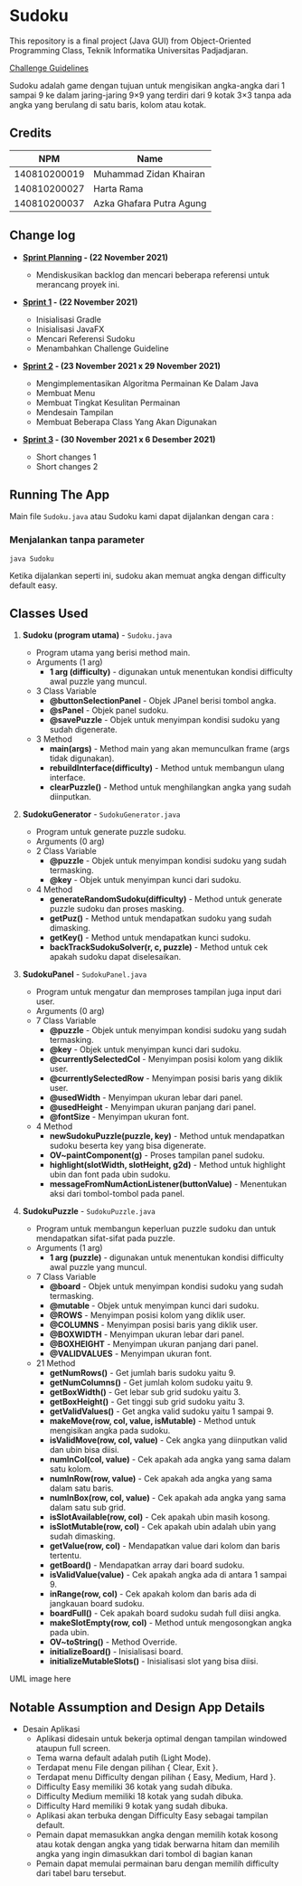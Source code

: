 # Sudoku

This repository is a final project (Java GUI) from Object-Oriented Programming Class, Teknik Informatika Universitas Padjadjaran. 

[Challenge Guidelines](challenge-guideline.md)

Sudoku adalah game dengan tujuan untuk mengisikan angka-angka dari 1 sampai 9 ke dalam jaring-jaring 9×9 yang terdiri dari 9 kotak 3×3 tanpa ada angka yang berulang di satu baris, kolom atau kotak.

## Credits
| NPM           | Name                       |
| ------------- |----------------------------|
| 140810200019  | Muhammad Zidan Khairan     |
| 140810200027  | Harta Rama                 |
| 140810200037  | Azka Ghafara Putra Agung   |

## Change log
- **[Sprint Planning](changelog/sprint-planning.md) - (22 November 2021)** 
   - Mendiskusikan backlog dan mencari beberapa referensi untuk merancang proyek ini.

- **[Sprint 1](changelog/sprint-1.md) - (22 November 2021)** 
   - Inisialisasi Gradle
   - Inisialisasi JavaFX
   - Mencari Referensi Sudoku
   - Menambahkan Challenge Guideline

- **[Sprint 2](changelog/sprint-2.md) - (23 November 2021 x 29 November 2021)** 
   - Mengimplementasikan Algoritma Permainan Ke Dalam Java
   - Membuat Menu
   - Membuat Tingkat Kesulitan Permainan
   - Mendesain Tampilan
   - Membuat Beberapa Class Yang Akan Digunakan
   
- **[Sprint 3](changelog/sprint-3.md) - (30 November 2021 x 6 Desember 2021)** 
   - Short changes 1
   - Short changes 2

## Running The App

Main file `Sudoku.java` atau Sudoku kami dapat dijalankan dengan cara : 

 ### Menjalankan tanpa parameter 

 ``` 
 java Sudoku 
 ``` 

 Ketika dijalankan seperti ini, sudoku akan memuat angka dengan difficulty default easy.

## Classes Used

1. **Sudoku (program utama)** -
`Sudoku.java` 
   - Program utama yang berisi method main.
   - Arguments (1 arg)
      - **1 arg (difficulty)** - digunakan untuk menentukan kondisi difficulty awal puzzle yang muncul.
   - 3 Class Variable
      - **@buttonSelectionPanel** - Objek JPanel berisi tombol angka.
      - **@sPanel** - Objek panel sudoku.
      - **@savePuzzle** - Objek untuk menyimpan kondisi sudoku yang sudah digenerate.
   - 3 Method
      - **main(args)** - Method main yang akan memunculkan frame (args tidak digunakan).
      - **rebuildInterface(difficulty)** - Method untuk membangun ulang interface.
      - **clearPuzzle()** - Method untuk menghilangkan angka yang sudah diinputkan.

2. **SudokuGenerator** -
`SudokuGenerator.java` 
   - Program untuk generate puzzle sudoku.
   - Arguments (0 arg)
   - 2 Class Variable
      - **@puzzle** - Objek untuk menyimpan kondisi sudoku yang sudah termasking.
      - **@key** - Objek untuk menyimpan kunci dari sudoku.
   - 4 Method
      - **generateRandomSudoku(difficulty)** - Method untuk generate puzzle sudoku dan proses masking.
      - **getPuz()** - Method untuk mendapatkan sudoku yang sudah dimasking.
      - **getKey()** - Method untuk mendapatkan kunci sudoku.
      - **backTrackSudokuSolver(r, c, puzzle)** - Method untuk cek apakah sudoku dapat diselesaikan.

3. **SudokuPanel** -
`SudokuPanel.java` 
   - Program untuk mengatur dan memproses tampilan juga input dari user.
   - Arguments (0 arg)
   - 7 Class Variable
      - **@puzzle** - Objek untuk menyimpan kondisi sudoku yang sudah termasking.
      - **@key** - Objek untuk menyimpan kunci dari sudoku.
      - **@currentlySelectedCol** - Menyimpan posisi kolom yang diklik user.
      - **@currentlySelectedRow** - Menyimpan posisi baris yang diklik user.
      - **@usedWidth** - Menyimpan ukuran lebar dari panel.
      - **@usedHeight** - Menyimpan ukuran panjang dari panel.
      - **@fontSize** - Menyimpan ukuran font.
   - 4 Method
      - **newSudokuPuzzle(puzzle, key)** - Method untuk mendapatkan sudoku beserta key yang bisa digenerate.
      - **OV~paintComponent(g)** - Proses tampilan panel sudoku.
      - **highlight(slotWidth, slotHeight, g2d)** - Method untuk highlight ubin dan font pada ubin sudoku.
      - **messageFromNumActionListener(buttonValue)** - Menentukan aksi dari tombol-tombol pada panel.

4. **SudokuPuzzle** -
`SudokuPuzzle.java` 
   - Program untuk membangun keperluan puzzle sudoku dan untuk mendapatkan sifat-sifat pada puzzle.
   - Arguments (1 arg)
      - **1 arg (puzzle)** - digunakan untuk menentukan kondisi difficulty awal puzzle yang muncul.
   - 7 Class Variable
      - **@board** - Objek untuk menyimpan kondisi sudoku yang sudah termasking.
      - **@mutable** - Objek untuk menyimpan kunci dari sudoku.
      - **@ROWS** - Menyimpan posisi kolom yang diklik user.
      - **@COLUMNS** - Menyimpan posisi baris yang diklik user.
      - **@BOXWIDTH** - Menyimpan ukuran lebar dari panel.
      - **@BOXHEIGHT** - Menyimpan ukuran panjang dari panel.
      - **@VALIDVALUES** - Menyimpan ukuran font.
   - 21 Method
      - **getNumRows()** - Get jumlah baris sudoku yaitu 9.
      - **getNumColumns()** - Get jumlah kolom sudoku yaitu 9.
      - **getBoxWidth()** - Get lebar sub grid sudoku yaitu 3.
      - **getBoxHeight()** - Get tinggi sub grid sudoku yaitu 3.
      - **getValidValues()** - Get angka valid sudoku yaitu 1 sampai 9.
      - **makeMove(row, col, value, isMutable)** - Method untuk mengisikan angka pada sudoku.
      - **isValidMove(row, col, value)** - Cek angka yang diinputkan valid dan ubin bisa diisi.
      - **numInCol(col, value)** - Cek apakah ada angka yang sama dalam satu kolom.
      - **numInRow(row, value)** - Cek apakah ada angka yang sama dalam satu baris.
      - **numInBox(row, col, value)** - Cek apakah ada angka yang sama dalam satu sub grid.
      - **isSlotAvailable(row, col)** - Cek apakah ubin masih kosong.
      - **isSlotMutable(row, col)** - Cek apakah ubin adalah ubin yang sudah dimasking.
      - **getValue(row, col)** - Mendapatkan value dari kolom dan baris tertentu.
      - **getBoard()** - Mendapatkan array dari board sudoku.
      - **isValidValue(value)** - Cek apakah angka ada di antara 1 sampai 9.
      - **inRange(row, col)** - Cek apakah kolom dan baris ada di jangkauan board sudoku.
      - **boardFull()** - Cek apakah board sudoku sudah full diisi angka.
      - **makeSlotEmpty(row, col)** - Method untuk mengosongkan angka pada ubin.
      - **OV~toString()** - Method Override.
      - **initializeBoard()** - Inisialisasi board.
      - **initializeMutableSlots()** - Inisialisasi slot yang bisa diisi.

UML image here

## Notable Assumption and Design App Details

- Desain Aplikasi
   - Aplikasi didesain untuk bekerja optimal dengan tampilan windowed ataupun full screen.
   - Tema warna default adalah putih (Light Mode).
   - Terdapat menu File dengan pilihan { Clear, Exit }.
   - Terdapat menu Difficulty dengan pilihan { Easy, Medium, Hard }.
   - Difficulty Easy memiliki 36 kotak yang sudah dibuka.
   - Difficulty Medium memiliki 18 kotak yang sudah dibuka.
   - Difficulty Hard memiliki 9 kotak yang sudah dibuka.
   - Aplikasi akan terbuka dengan Difficulty Easy sebagai tampilan default.
   - Pemain dapat memasukkan angka dengan memilih kotak kosong atau kotak dengan angka yang tidak berwarna hitam dan memilih angka yang ingin dimasukkan dari tombol di bagian kanan
   - Pemain dapat memulai permainan baru dengan memilih difficulty dari tabel baru tersebut.
